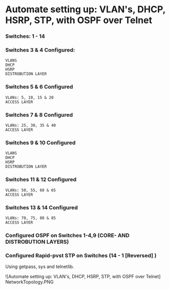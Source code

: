 # Automate setting up: VLAN's, DHCP, HSRP, STP, with OSPF over Telnet

### Switches: 1 - 14
### Switches 3 & 4 Configured:
    VLANS
    DHCP
    HSRP
    DISTROBUTION LAYER
### Switches 5 & 6 Configured
    VLANs: 5, 10, 15 & 20
    ACCESS LAYER
### Switches 7 & 8 Configured
    VLANs: 25, 30, 35 & 40
    ACCESS LAYER
### Switches 9 & 10 Configured
    VLANS
    DHCP
    HSRP
    DISTROBUTION LAYER
### Switches 11 & 12 Configured
    VLANs: 50, 55, 60 & 65
    ACCESS LAYER
### Switches 13 & 14 Configured
    VLANs: 70, 75, 80 & 85
    ACCESS LAYER
### Configured OSPF on Switches 1-4,9 (CORE- AND DISTROBUTION LAYERS)
### Configured Rapid-pvst STP on Switches (14 - 1 [Reversed] )


Using getpass, sys and telnetlib.

![Automate setting up: VLAN's, DHCP, HSRP, STP, with OSPF over Telnet] NetworkTopology.PNG
